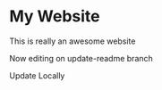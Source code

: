 # My Website

This is really an awesome website

Now editing on update-readme branch

Update Locally
